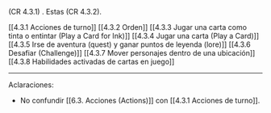  (CR 4.3.1) . Estas  (CR 4.3.2). 

[[4.3.1 Acciones de turno]]
[[4.3.2 Orden]]
[[4.3.3 Jugar una carta como tinta o entintar (Play a Card for Ink)]]
[[4.3.4 Jugar una carta (Play a Card)]]
[[4.3.5 Irse de aventura (quest) y ganar puntos de leyenda (lore)]]
[[4.3.6 Desafiar (Challenge)]]
[[4.3.7 Mover personajes dentro de una ubicación]]
[[4.3.8 Habilidades activadas de cartas en juego]]

---
Aclaraciones:
- No confundir [[6.3. Acciones (Actions)]]  con [[4.3.1 Acciones de turno]]. 